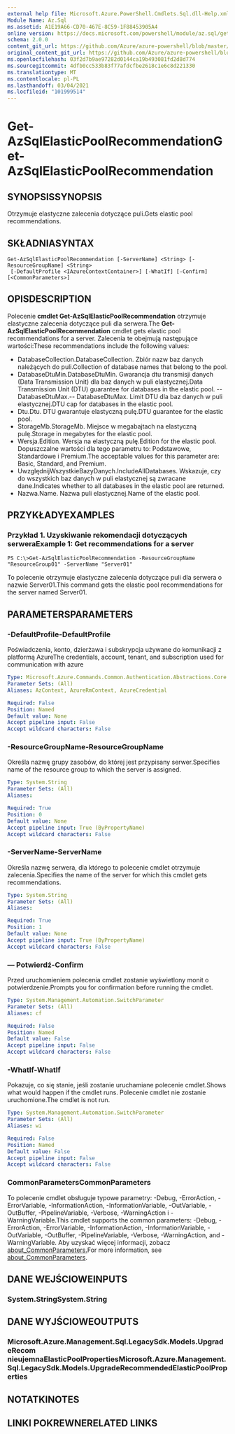 ```yaml
---
external help file: Microsoft.Azure.PowerShell.Cmdlets.Sql.dll-Help.xml
Module Name: Az.Sql
ms.assetid: A1E19A66-CD70-467E-8C59-1F88453905A4
online version: https://docs.microsoft.com/powershell/module/az.sql/get-azsqlelasticpoolrecommendation
schema: 2.0.0
content_git_url: https://github.com/Azure/azure-powershell/blob/master/src/Sql/Sql/help/Get-AzSqlElasticPoolRecommendation.md
original_content_git_url: https://github.com/Azure/azure-powershell/blob/master/src/Sql/Sql/help/Get-AzSqlElasticPoolRecommendation.md
ms.openlocfilehash: 03f2d7b9ae97282d0144ca19b493081fd2d8d774
ms.sourcegitcommit: 4dfb0cc533b83f77afdcfbe2618c1e6c8d221330
ms.translationtype: MT
ms.contentlocale: pl-PL
ms.lasthandoff: 03/04/2021
ms.locfileid: "101999514"
---
```

# <span data-ttu-id="2786a-101">Get-AzSqlElasticPoolRecommendation</span><span class="sxs-lookup"><span data-stu-id="2786a-101">Get-AzSqlElasticPoolRecommendation</span></span>

## <span data-ttu-id="2786a-102">SYNOPSIS</span><span class="sxs-lookup"><span data-stu-id="2786a-102">SYNOPSIS</span></span>
<span data-ttu-id="2786a-103">Otrzymuje elastyczne zalecenia dotyczące puli.</span><span class="sxs-lookup"><span data-stu-id="2786a-103">Gets elastic pool recommendations.</span></span>

## <span data-ttu-id="2786a-104">SKŁADNIA</span><span class="sxs-lookup"><span data-stu-id="2786a-104">SYNTAX</span></span>

```
Get-AzSqlElasticPoolRecommendation [-ServerName] <String> [-ResourceGroupName] <String>
 [-DefaultProfile <IAzureContextContainer>] [-WhatIf] [-Confirm] [<CommonParameters>]
```

## <span data-ttu-id="2786a-105">OPIS</span><span class="sxs-lookup"><span data-stu-id="2786a-105">DESCRIPTION</span></span>
<span data-ttu-id="2786a-106">Polecenie **cmdlet Get-AzSqlElasticPoolRecommendation** otrzymuje elastyczne zalecenia dotyczące puli dla serwera.</span><span class="sxs-lookup"><span data-stu-id="2786a-106">The **Get-AzSqlElasticPoolRecommendation** cmdlet gets elastic pool recommendations for a server.</span></span>
<span data-ttu-id="2786a-107">Zalecenia te obejmują następujące wartości:</span><span class="sxs-lookup"><span data-stu-id="2786a-107">These recommendations include the following values:</span></span>
- <span data-ttu-id="2786a-108">DatabaseCollection.</span><span class="sxs-lookup"><span data-stu-id="2786a-108">DatabaseCollection.</span></span> <span data-ttu-id="2786a-109">Zbiór nazw baz danych należących do puli.</span><span class="sxs-lookup"><span data-stu-id="2786a-109">Collection of database names that belong to the pool.</span></span> 
- <span data-ttu-id="2786a-110">DatabaseDtuMin.</span><span class="sxs-lookup"><span data-stu-id="2786a-110">DatabaseDtuMin.</span></span> <span data-ttu-id="2786a-111">Gwarancja dtu transmisji danych (Data Transmission Unit) dla baz danych w puli elastycznej.</span><span class="sxs-lookup"><span data-stu-id="2786a-111">Data Transmission Unit (DTU) guarantee for databases in the elastic pool.</span></span> 
 <span data-ttu-id="2786a-112">-- DatabaseDtuMax.</span><span class="sxs-lookup"><span data-stu-id="2786a-112">-- DatabaseDtuMax.</span></span> <span data-ttu-id="2786a-113">Limit DTU dla baz danych w puli elastycznej.</span><span class="sxs-lookup"><span data-stu-id="2786a-113">DTU cap for databases in the elastic pool.</span></span> 
- <span data-ttu-id="2786a-114">Dtu.</span><span class="sxs-lookup"><span data-stu-id="2786a-114">Dtu.</span></span> <span data-ttu-id="2786a-115">DTU gwarantuje elastyczną pulę.</span><span class="sxs-lookup"><span data-stu-id="2786a-115">DTU guarantee for the elastic pool.</span></span> 
- <span data-ttu-id="2786a-116">StorageMb.</span><span class="sxs-lookup"><span data-stu-id="2786a-116">StorageMb.</span></span> <span data-ttu-id="2786a-117">Miejsce w megabajtach na elastyczną pulę.</span><span class="sxs-lookup"><span data-stu-id="2786a-117">Storage in megabytes for the elastic pool.</span></span> 
- <span data-ttu-id="2786a-118">Wersja.</span><span class="sxs-lookup"><span data-stu-id="2786a-118">Edition.</span></span> <span data-ttu-id="2786a-119">Wersja na elastyczną pulę.</span><span class="sxs-lookup"><span data-stu-id="2786a-119">Edition for the elastic pool.</span></span> <span data-ttu-id="2786a-120">Dopuszczalne wartości dla tego parametru to: Podstawowe, Standardowe i Premium.</span><span class="sxs-lookup"><span data-stu-id="2786a-120">The acceptable values for this parameter are: Basic, Standard, and Premium.</span></span> 
- <span data-ttu-id="2786a-121">UwzględnijWszystkieBazyDanych.</span><span class="sxs-lookup"><span data-stu-id="2786a-121">IncludeAllDatabases.</span></span> <span data-ttu-id="2786a-122">Wskazuje, czy do wszystkich baz danych w puli elastycznej są zwracane dane.</span><span class="sxs-lookup"><span data-stu-id="2786a-122">Indicates whether to all databases in the elastic pool are returned.</span></span> 
- <span data-ttu-id="2786a-123">Nazwa.</span><span class="sxs-lookup"><span data-stu-id="2786a-123">Name.</span></span> <span data-ttu-id="2786a-124">Nazwa puli elastycznej.</span><span class="sxs-lookup"><span data-stu-id="2786a-124">Name of the elastic pool.</span></span>

## <span data-ttu-id="2786a-125">PRZYKŁADY</span><span class="sxs-lookup"><span data-stu-id="2786a-125">EXAMPLES</span></span>

### <span data-ttu-id="2786a-126">Przykład 1. Uzyskiwanie rekomendacji dotyczących serwera</span><span class="sxs-lookup"><span data-stu-id="2786a-126">Example 1: Get recommendations for a server</span></span>
```
PS C:\>Get-AzSqlElasticPoolRecommendation -ResourceGroupName "ResourceGroup01" -ServerName "Server01"
```

<span data-ttu-id="2786a-127">To polecenie otrzymuje elastyczne zalecenia dotyczące puli dla serwera o nazwie Server01.</span><span class="sxs-lookup"><span data-stu-id="2786a-127">This command gets the elastic pool recommendations for the server named Server01.</span></span>

## <span data-ttu-id="2786a-128">PARAMETERS</span><span class="sxs-lookup"><span data-stu-id="2786a-128">PARAMETERS</span></span>

### <span data-ttu-id="2786a-129">-DefaultProfile</span><span class="sxs-lookup"><span data-stu-id="2786a-129">-DefaultProfile</span></span>
<span data-ttu-id="2786a-130">Poświadczenia, konto, dzierżawa i subskrypcja używane do komunikacji z platformą Azure</span><span class="sxs-lookup"><span data-stu-id="2786a-130">The credentials, account, tenant, and subscription used for communication with azure</span></span>

```yaml
Type: Microsoft.Azure.Commands.Common.Authentication.Abstractions.Core.IAzureContextContainer
Parameter Sets: (All)
Aliases: AzContext, AzureRmContext, AzureCredential

Required: False
Position: Named
Default value: None
Accept pipeline input: False
Accept wildcard characters: False
```

### <span data-ttu-id="2786a-131">-ResourceGroupName</span><span class="sxs-lookup"><span data-stu-id="2786a-131">-ResourceGroupName</span></span>
<span data-ttu-id="2786a-132">Określa nazwę grupy zasobów, do której jest przypisany serwer.</span><span class="sxs-lookup"><span data-stu-id="2786a-132">Specifies name of the resource group to which the server is assigned.</span></span>

```yaml
Type: System.String
Parameter Sets: (All)
Aliases:

Required: True
Position: 0
Default value: None
Accept pipeline input: True (ByPropertyName)
Accept wildcard characters: False
```

### <span data-ttu-id="2786a-133">-ServerName</span><span class="sxs-lookup"><span data-stu-id="2786a-133">-ServerName</span></span>
<span data-ttu-id="2786a-134">Określa nazwę serwera, dla którego to polecenie cmdlet otrzymuje zalecenia.</span><span class="sxs-lookup"><span data-stu-id="2786a-134">Specifies the name of the server for which this cmdlet gets recommendations.</span></span>

```yaml
Type: System.String
Parameter Sets: (All)
Aliases:

Required: True
Position: 1
Default value: None
Accept pipeline input: True (ByPropertyName)
Accept wildcard characters: False
```

### <span data-ttu-id="2786a-135">— Potwierdź</span><span class="sxs-lookup"><span data-stu-id="2786a-135">-Confirm</span></span>
<span data-ttu-id="2786a-136">Przed uruchomieniem polecenia cmdlet zostanie wyświetlony monit o potwierdzenie.</span><span class="sxs-lookup"><span data-stu-id="2786a-136">Prompts you for confirmation before running the cmdlet.</span></span>

```yaml
Type: System.Management.Automation.SwitchParameter
Parameter Sets: (All)
Aliases: cf

Required: False
Position: Named
Default value: False
Accept pipeline input: False
Accept wildcard characters: False
```

### <span data-ttu-id="2786a-137">-WhatIf</span><span class="sxs-lookup"><span data-stu-id="2786a-137">-WhatIf</span></span>
<span data-ttu-id="2786a-138">Pokazuje, co się stanie, jeśli zostanie uruchamiane polecenie cmdlet.</span><span class="sxs-lookup"><span data-stu-id="2786a-138">Shows what would happen if the cmdlet runs.</span></span>
<span data-ttu-id="2786a-139">Polecenie cmdlet nie zostanie uruchomione.</span><span class="sxs-lookup"><span data-stu-id="2786a-139">The cmdlet is not run.</span></span>

```yaml
Type: System.Management.Automation.SwitchParameter
Parameter Sets: (All)
Aliases: wi

Required: False
Position: Named
Default value: False
Accept pipeline input: False
Accept wildcard characters: False
```

### <span data-ttu-id="2786a-140">CommonParameters</span><span class="sxs-lookup"><span data-stu-id="2786a-140">CommonParameters</span></span>
<span data-ttu-id="2786a-141">To polecenie cmdlet obsługuje typowe parametry: -Debug, -ErrorAction, -ErrorVariable, -InformationAction, -InformationVariable, -OutVariable, -OutBuffer, -PipelineVariable, -Verbose, -WarningAction i -WarningVariable.</span><span class="sxs-lookup"><span data-stu-id="2786a-141">This cmdlet supports the common parameters: -Debug, -ErrorAction, -ErrorVariable, -InformationAction, -InformationVariable, -OutVariable, -OutBuffer, -PipelineVariable, -Verbose, -WarningAction, and -WarningVariable.</span></span> <span data-ttu-id="2786a-142">Aby uzyskać więcej informacji, zobacz [about_CommonParameters.](http://go.microsoft.com/fwlink/?LinkID=113216)</span><span class="sxs-lookup"><span data-stu-id="2786a-142">For more information, see [about_CommonParameters](http://go.microsoft.com/fwlink/?LinkID=113216).</span></span>

## <span data-ttu-id="2786a-143">DANE WEJŚCIOWE</span><span class="sxs-lookup"><span data-stu-id="2786a-143">INPUTS</span></span>

### <span data-ttu-id="2786a-144">System.String</span><span class="sxs-lookup"><span data-stu-id="2786a-144">System.String</span></span>

## <span data-ttu-id="2786a-145">DANE WYJŚCIOWE</span><span class="sxs-lookup"><span data-stu-id="2786a-145">OUTPUTS</span></span>

### <span data-ttu-id="2786a-146">Microsoft.Azure.Management.Sql.LegacySdk.Models.UpgradeRecom nieujemnaElasticPoolProperties</span><span class="sxs-lookup"><span data-stu-id="2786a-146">Microsoft.Azure.Management.Sql.LegacySdk.Models.UpgradeRecommendedElasticPoolProperties</span></span>

## <span data-ttu-id="2786a-147">NOTATKI</span><span class="sxs-lookup"><span data-stu-id="2786a-147">NOTES</span></span>

## <span data-ttu-id="2786a-148">LINKI POKREWNE</span><span class="sxs-lookup"><span data-stu-id="2786a-148">RELATED LINKS</span></span>
